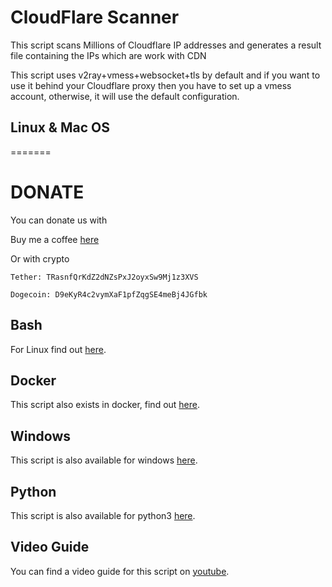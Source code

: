 # CloudFlare Scanner
This script scans Millions of Cloudflare IP addresses and generates a result file containing the IPs which are work with CDN

This script uses v2ray+vmess+websocket+tls by default and if you want to use it behind your Cloudflare proxy then you have to set up a vmess account, otherwise, it will use the default configuration.


## Linux & Mac OS
=======
# DONATE

You can donate us with

Buy me a coffee [here](https://buymeacoffee.com/Bashsiz "here")

Or with crypto
```shell
Tether: TRasnfQrKdZ2dNZsPxJ2oyxSw9Mj1z3XVS
```
```shell
Dogecoin: D9eKyR4c2vymXaF1pfZqgSE4meBj4JGfbk
```

## Bash


For Linux find out [here](https://github.com/MortezaBashsiz/CFScanner/tree/main/bash "here").

## Docker

This script also exists in docker, find out [here](https://github.com/MortezaBashsiz/CFScanner/tree/main/docker "here").

## Windows

This script is also available for windows [here](https://github.com/MortezaBashsiz/CFScanner/tree/main/windows "here").

## Python

This script is also available for python3 [here](https://github.com/MortezaBashsiz/CFScanner/tree/main/python "here").

## Video Guide
You can find a video guide for this script on [youtube](https://youtu.be/BKLRAHolhvM "youtube").
